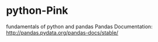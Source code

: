 # python-Pink
fundamentals of python and pandas
Pandas Documentation:
http://pandas.pydata.org/pandas-docs/stable/
